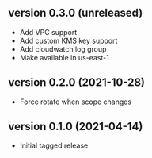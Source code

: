 version 0.3.0 (unreleased)
--------------------------
 - Add VPC support
 - Add custom KMS key support
 - Add cloudwatch log group
 - Make available in us-east-1


version 0.2.0 (2021-10-28)
--------------------------
 - Force rotate when scope changes


version 0.1.0 (2021-04-14)
--------------------------
 - Initial tagged release
